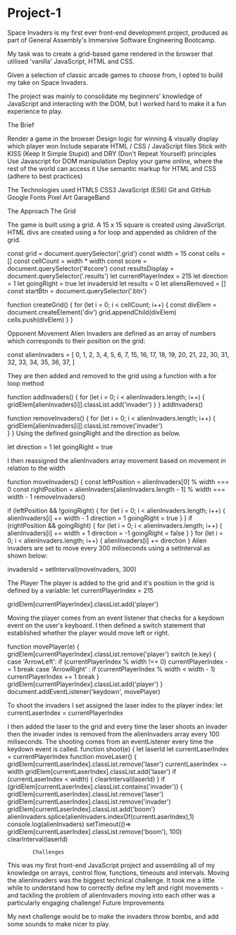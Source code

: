 # Project-1 
Space Invaders is my first ever front-end development project, produced as part of General Assembly's Immersive Software Engineering Bootcamp.

My task was to create a grid-based game rendered in the browser that utilised 'vanilla' JavaScript, HTML and CSS.

Given a selection of classic arcade games to choose from, I opted to build my take on Space Invaders.

The project was mainly to consolidate my beginners' knowledge of JavaScript and interacting with the DOM, but I worked hard to make it a fun experience to play.

The Brief

Render a game in the browser
Design logic for winning & visually display which player won
Include separate HTML / CSS / JavaScript files
Stick with KISS (Keep It Simple Stupid) and DRY (Don't Repeat Yourself) principles
Use Javascript for DOM manipulation
Deploy your game online, where the rest of the world can access it
Use semantic markup for HTML and CSS (adhere to best practices)

The Technologies used
HTML5
CSS3
JavaScript (ES6)
Git and GitHub
Google Fonts
Pixel Art
GarageBand

The Approach
The Grid

The game is built using a grid. A 15 x 15 square is created using JavaScript. HTML divs are created using a for loop and appended as children of the grid.

const grid = document.querySelector('.grid')
const width = 15
const cells = []
const cellCount = width * width
const score = document.querySelector('#score')
const resultsDisplay = document.querySelector('.results')
let currentPlayerIndex = 215
let direction = 1
let goingRight = true
let invadersId 
let results = 0
let aliensRemoved = []
const startBtn = document.querySelector('.btn')

function createGrid() {
  for (let i = 0; i < cellCount; i++) {
    const divElem = document.createElement('div') 
    grid.appendChild(divElem)
    cells.push(divElem)
  }
}


Opponent Movement
Alien Invaders are defined as an array of numbers which corresponds to their position on the grid:

const alienInvaders = [
  0, 1, 2, 3, 4, 5, 6, 7,
  15, 16, 17, 18, 19, 20, 21, 22,
  30, 31, 32, 33, 34, 35, 36, 37,
]

They are then added and removed to the grid using a function with a for loop method

function addInvaders() {
  for (let i = 0; i < alienInvaders.length; i++) {
    gridElem[alienInvaders[i]].classList.add('invader')
  }
}
addInvaders()

function removeInvaders() {
  for (let i = 0; i < alienInvaders.length; i++) {
    gridElem[alienInvaders[i]].classList.remove('invader')	
  }
}
Using the defined goingRight and the direction as below.

let direction = 1
let goingRight = true

 I  then reassigned the alienInvaders array movement based on movement in relation to the width 

function moveInvaders() {
  const leftPosition = alienInvaders[0] % width === 0
  const rightPosition = alienInvaders[alienInvaders.length - 1] % width
	  === width - 1
  removeInvaders()
  
  if (leftPosition && !goingRight) {
    for (let i = 0; i < alienInvaders.length; i++) {
      alienInvaders[i] += width - 1
      direction = 1
      goingRight = true
    }
  }
  if (rightPosition && goingRight) {
    for (let i = 0; i < alienInvaders.length; i++) {
      alienInvaders[i] += width + 1
      direction = -1
      goingRight = false
    }
  }
  for (let i = 0; i < alienInvaders.length; i++) {
    alienInvaders[i] += direction
  }
 Alien invaders are set to move every 300 miliseconds using a setInterval as shown below:

invadersId = setInterval(moveInvaders, 300)


The Player
The player is added to the grid and it's position in the grid is defined by a variable:
let currentPlayerIndex = 215

gridElem[currentPlayerIndex].classList.add('player')

Moving the player comes from an event listener that checks for a keydown event on the user's keyboard. I then defined a switch statement that established whether the player would move left or right.

function movePlayer(e) {
  gridElem[currentPlayerIndex].classList.remove('player')
  switch (e.key) {
    case 'ArrowLeft':
      if (currentPlayerIndex % width !== 0) currentPlayerIndex -= 1
      break
    case 'ArrowRight' :
      if (currentPlayerIndex % width < width - 1) currentPlayerIndex += 1
      break
  }
  gridElem[currentPlayerIndex].classList.add('player')
}
document.addEventListener('keydown', movePlayer)

To shoot the invaders I set assigned the laser index to the player index:
let currentLaserIndex = currentPlayerIndex

I then added the laser to the grid and every time the laser shoots an invader then the invader index is removed from the alienInvaders array every 100 miliseconds. The shooting comes from an eventListener every time the keydown event is called.
function shoot(e) {
  let laserId
  let currentLaserIndex = currentPlayerIndex
  function moveLaser() {
    gridElem[currentLaserIndex].classList.remove('laser')
    currentLaserIndex -= width
    gridElem[currentLaserIndex].classList.add('laser')
    if (currentLaserIndex < width) {
      clearInterval(laserId)
    }
    if (gridElem[currentLaserIndex].classList.contains('invader')) {
      gridElem[currentLaserIndex].classList.remove('laser')
      gridElem[currentLaserIndex].classList.remove('invader')
      gridElem[currentLaserIndex].classList.add('boom')
      alienInvaders.splice(alienInvaders.indexOf(currentLaserIndex),1)
      console.log(alienInvaders)
      setTimeout(()=> gridElem[currentLaserIndex].classList.remove('boom'), 100)
      clearInterval(laserId)

			Challenges
This was my first front-end JavaScript project and assembling all of my knowledge on arrays, control flow, functions, timeouts and intervals.
Moving the alienInvaders was the biggest technical challenge. It took me a little while to understand how to correctly define my left and right movements - and tackling the problem of alienInvaders moving into each other was a particularly engaging challenge!
Future Improvements

My next challenge would be to make the invaders throw bombs, and add some sounds to make nicer to play.
